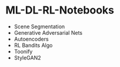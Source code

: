 # ML-DL-RL-Notebooks

- Scene Segmentation
- Generative Adversarial Nets
- Autoencoders
- RL Bandits Algo
- Toonify
- StyleGAN2
